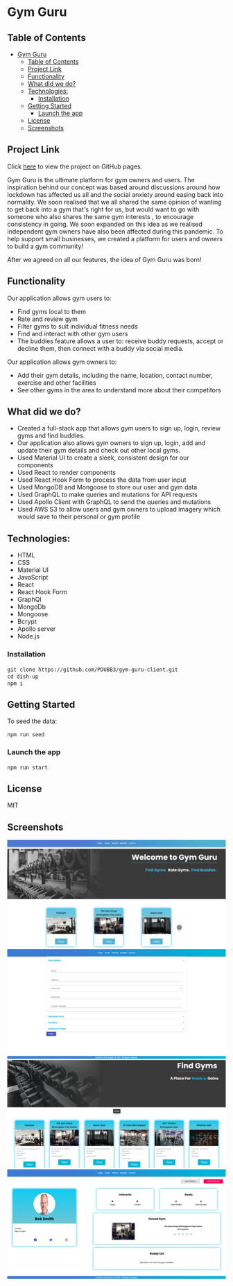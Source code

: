 # Gym Guru

## Table of Contents

- [Gym Guru](#gym-guru)
  - [Table of Contents](#table-of-contents)
  - [Project Link](#project-link)
  - [Functionality](#functionality)
  - [What did we do?](#what-did-we-do)
  - [Technologies:](#technologies)
    - [Installation](#installation)
  - [Getting Started](#getting-started)
    - [Launch the app](#launch-the-app)
  - [License](#license)
  - [Screenshots](#screenshots)

## Project Link

Click [here](https://serene-ravine-79398.herokuapp.com/) to view the project on GitHub pages.

Gym Guru is the ultimate platform for gym owners and users. The inspiration behind our concept was based around discussions around how lockdown has affected us all and the social anxiety around easing back into normality. We soon realised that we all shared the same opinion of wanting to get back into a gym that's right for us, but would want to go with someone who also shares the same gym interests , to encourage consistency in going. We soon expanded on this idea as we realised independent gym owners have also been affected during this pandemic. To help support small businesses, we created a platform for users and owners to build a gym community!

After we agreed on all our features, the idea of Gym Guru was born!

## Functionality

Our application allows gym users to:

- Find gyms local to them
- Rate and review gym
- Filter gyms to suit individual fitness needs
- Find and interact with other gym users
- The buddies feature allows a user to: receive buddy requests, accept or decline them, then connect with a buddy via social media.

Our application allows gym owners to:

- Add their gym details, including the name, location, contact number, exercise and other facilities
- See other gyms in the area to understand more about their competitors

## What did we do?

- Created a full-stack app that allows gym users to sign up, login, review gyms and find buddies.
- Our application also allows gym owners to sign up, login, add and update their gym details and check out other local gyms.
- Used Material UI to create a sleek, consistent design for our components
- Used React to render components
- Used React Hook Form to process the data from user input
- Used MongoDB and Mongoose to store our user and gym data
- Used GraphQL to make queries and mutations for API requests
- Used Apollo Client with GraphQL to send the queries and mutations
- Used AWS S3 to allow users and gym owners to upload imagery which would save to their personal or gym profile

## Technologies:

- HTML
- CSS
- Material UI
- JavaScript
- React
- React Hook Form
- GraphQl
- MongoDb
- Mongoose
- Bcrypt
- Apollo server
- Node.js

### Installation

```
git clone https://github.com/PDUBB3/gym-guru-client.git
cd dish-up
npm i
```

## Getting Started

To seed the data:

```
npm run seed
```

### Launch the app

```
npm run start
```

## License

MIT

## Screenshots

![Screenshot showcasing app home page ](src/assets/screenshots/gym-guru-home.png)
![Screenshot showcasing app create gym form ](src/assets/screenshots/gym-guru-create-gym-form.png)
![Screenshot showcasing app gym page ](src/assets/screenshots/gym-guru-gym-page.png)
![Screenshot showcasing user profile page ](src/assets/screenshots/gym-guru-profile-page.png)
